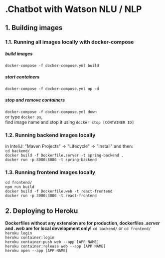 # .Chatbot with Watson NLU / NLP
## 1. Building images
### 1.1. Running all images locally with docker-compose
##### build images
`docker-compose -f docker-compose.yml build`  
##### start containers
`docker-compose -f docker-compose.yml up -d`  
##### stop and remove containers
`docker-compose -f docker-compose.yml down`  
or type `docker ps`,  
find image name and stop it using `docker stop [CONTAINER ID]`  

### 1.2. Running backend images locally
in InteliJ: "Maven Projects" -> "Lifecycle" -> "Install" and then:  
`cd backend/`  
`docker build -f Dockerfile.server -t spring-backend .`  
`docker run -p 8080:8080 -t spring-backend`  

### 1.3. Running frontend images locally
`cd frontend/`  
`npm run build`  
`docker build -f Dockerfile.web -t react-frontend`  
`docker run -p 3000:3000 -t react-frontend`  

## 2. Deploying to Heroku
__Dockerfiles without any extension are for production, dockerfiles *.server* and *.web* are for local development only!__
`cd backend/` or `cd frontend/`   
`heroku login`  
`heroku container:login`  
`heroku container:push web --app [APP NAME]`  
`heroku container:release web --app [APP NAME]`  
`heroku open --app [APP NAME]`  